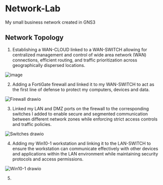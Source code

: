 # Network-Lab
My small business network created in GNS3

## Network Topology

1. Establishing a WAN-CLOUD linked to a WAN-SWITCH allowing for centralized management and control of wide area network (WAN) connections, efficient routing, and traffic prioritization across geographically dispersed locations.

![image](https://github.com/T-AsiaFries/Network-Lab/assets/147548652/87d2ec95-5e1c-41cc-80e3-a47e4895191b)

2. Adding a FortiGate firewall and linked it to my WAN-SWITCH to act as the first line of defense to protect my computers, devices and data.
   
![Firewall drawio](https://github.com/T-AsiaFries/Network-Lab/assets/147548652/758a9f5c-fb83-4499-be1d-c800ae6e0162)

3. Linked my LAN and DMZ ports on the firewall to the corresponding switches I added to enable secure and segmented communication between different network zones while enforcing strict access controls and traffic policies.

![Switches drawio](https://github.com/T-AsiaFries/Network-Lab/assets/147548652/8e3cc968-f407-43ab-804b-3f98c86a79df)

4. Adding my Win10-1 workstation and linking it to the LAN-SWITCH to ensure the workstation can communicate effectively with other devices and applications within the LAN environment while maintaining security protocols and access permissions.

![Win10-1 drawio](https://github.com/T-AsiaFries/Network-Lab/assets/147548652/f52d967f-588a-408d-a6de-8246daa5f7b4)

5. 

